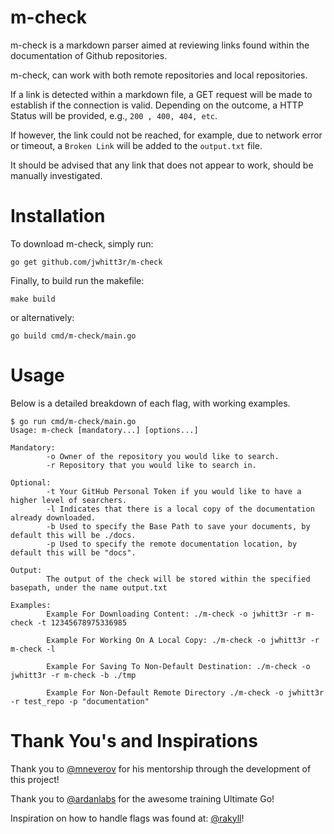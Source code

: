 # m-check
m-check is a markdown parser aimed at reviewing links found within the documentation of Github repositories.

m-check, can work with both remote repositories and local repositories.

If a link is detected within a markdown file, a GET request will be made to establish if the connection is valid. Depending on the outcome, a HTTP Status will be provided, e.g., `200 , 400, 404, etc`. 

If however, the link could not be reached, for example, due to network error or timeout, a `Broken Link` will be added to the `output.txt` file.

It should be advised that any link that does not appear to work, should be manually investigated.

# Installation
To download m-check, simply run:
```
go get github.com/jwhitt3r/m-check
```

Finally, to build run the makefile:
```
make build
```

or alternatively:
```
go build cmd/m-check/main.go
```

# Usage
Below is a detailed breakdown of each flag, with working examples.

```
$ go run cmd/m-check/main.go
Usage: m-check [mandatory...] [options...]

Mandatory:
        -o Owner of the repository you would like to search.
        -r Repository that you would like to search in.

Optional:
        -t Your GitHub Personal Token if you would like to have a higher level of searchers.
        -l Indicates that there is a local copy of the documentation already downloaded.
        -b Used to specify the Base Path to save your documents, by default this will be ./docs.
        -p Used to specify the remote documentation location, by default this will be "docs".

Output:
        The output of the check will be stored within the specified basepath, under the name output.txt

Examples:
        Example For Downloading Content: ./m-check -o jwhitt3r -r m-check -t 12345678975336985

        Example For Working On A Local Copy: ./m-check -o jwhitt3r -r m-check -l

        Example For Saving To Non-Default Destination: ./m-check -o jwhitt3r -r m-check -b ./tmp

        Example For Non-Default Remote Directory ./m-check -o jwhitt3r -r test_repo -p "documentation"
```

# Thank You's and Inspirations
Thank you to [@mneverov](https://github.com/mneverov) for his mentorship through the development of this project!

Thank you to [@ardanlabs](https://github.com/ardanlabs) for the awesome training Ultimate Go!

Inspiration on how to handle flags was found at: [@rakyll](https://github.com/rakyll/hey)!